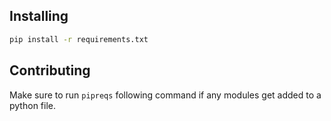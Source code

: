 

## Installing
```bash
pip install -r requirements.txt

```

## Contributing

Make sure to run `pipreqs` following command if any modules get added to a python file.

